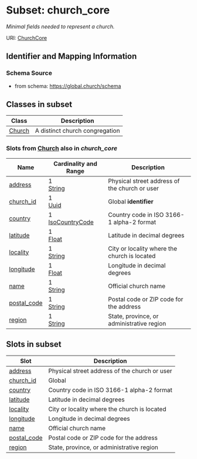 # Subset: church_core 


_Minimal fields needed to represent a church._



URI: [ChurchCore](ChurchCore.md)




## Identifier and Mapping Information







### Schema Source


* from schema: https://global.church/schema












        






        





        



        









        

        

        

        




        



        


























## Classes in subset

| Class | Description |
| --- | --- |
| [Church](Church.md) | A distinct church congregation |


### Slots from [Church](Church.md) also in _church_core_

| Name | Cardinality and Range | Description |
| ---  | ---  | --- |
| [address](address.md) | 1 <br/> [String](String.md) | Physical street address of the church or user  |
| [church_id](church_id.md) | 1 <br/> [Uuid](Uuid.md) | Global **identifier** |
| [country](country.md) | 1 <br/> [IsoCountryCode](IsoCountryCode.md) | Country code in ISO 3166-1 alpha-2 format  |
| [latitude](latitude.md) | 1 <br/> [Float](Float.md) | Latitude in decimal degrees  |
| [locality](locality.md) | 1 <br/> [String](String.md) | City or locality where the church is located  |
| [longitude](longitude.md) | 1 <br/> [Float](Float.md) | Longitude in decimal degrees  |
| [name](name.md) | 1 <br/> [String](String.md) | Official church name  |
| [postal_code](postal_code.md) | 1 <br/> [String](String.md) | Postal code or ZIP code for the address  |
| [region](region.md) | 1 <br/> [String](String.md) | State, province, or administrative region  |





## Slots in subset

| Slot | Description |
| --- | --- |
| [address](address.md) | Physical street address of the church or user |
| [church_id](church_id.md) | Global |
| [country](country.md) | Country code in ISO 3166-1 alpha-2 format |
| [latitude](latitude.md) | Latitude in decimal degrees |
| [locality](locality.md) | City or locality where the church is located |
| [longitude](longitude.md) | Longitude in decimal degrees |
| [name](name.md) | Official church name |
| [postal_code](postal_code.md) | Postal code or ZIP code for the address |
| [region](region.md) | State, province, or administrative region |



